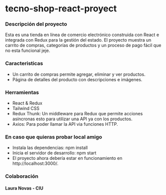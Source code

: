 # tecno-shop-react-proyect
### Descripción del proyecto

Esta es una tienda en línea de comercio electrónico construida con React e integrada con Redux para la gestión del estado. El proyecto muestra un carrito de compras, categorías de productos y un proceso de pago fácil que no esta funcional jeje. 

### Caracteristicas 

- Un carrito de compras permite agregar, eliminar y ver productos.
- Página de detalles del producto con descripciones e imágenes.

### Herramientas 

- React & Redux
- Tailwind CSS
- Redux Thunk: Un middleware para Redux que permite acciones asíncronas esto para utilizar una API ya con los productos.
- Axios: Para poder llamar la API via funciones HTTP.

### En caso que quieras probar local amigo

- Instala las dependencias: npm install
- Inicia el servidor de desarrollo: npm start 
- El proyecto ahora debería estar en funcionamiento en http://localhost:3000/.

### Colaboración 
#### Laura Novas - CIU
